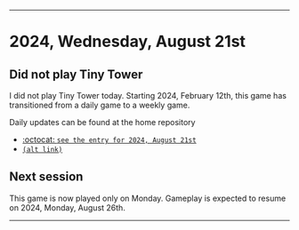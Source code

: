 
***

# 2024, Wednesday, August 21st

## Did not play Tiny Tower

<!-- TODO: For each weekly entry, make sure the date is correct. The day of the week should be modified in 4 places !-->

I did not play Tiny Tower today. Starting 2024, February 12th, this game has transitioned from a daily game to a weekly game.

Daily updates can be found at the home repository

- [:octocat: `see the entry for 2024, August 21st`](https://github.com/seanpm2001/SeansLifeArchive_Images_TinyTower/tree/master/tiny%20tower/2024/08_August/21/) 
- [`(alt link)`](/tiny%20tower/2024/08_August/21/)

## Next session

This game is now played only on Monday. Gameplay is expected to resume on 2024, Monday, August 26th.

***
